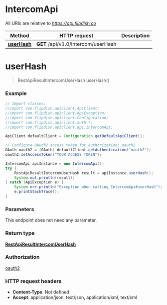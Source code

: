 # IntercomApi

All URIs are relative to *https://api.flipdish.co*

Method | HTTP request | Description
------------- | ------------- | -------------
[**userHash**](IntercomApi.md#userHash) | **GET** /api/v1.0/intercom/userHash | 


<a name="userHash"></a>
# **userHash**
> RestApiResultIntercomUserHash userHash()



### Example
```java
// Import classes:
//import com.flipdish.apiclient.ApiClient;
//import com.flipdish.apiclient.ApiException;
//import com.flipdish.apiclient.Configuration;
//import com.flipdish.apiclient.auth.*;
//import com.flipdish.apiclient.api.IntercomApi;

ApiClient defaultClient = Configuration.getDefaultApiClient();

// Configure OAuth2 access token for authorization: oauth2
OAuth oauth2 = (OAuth) defaultClient.getAuthentication("oauth2");
oauth2.setAccessToken("YOUR ACCESS TOKEN");

IntercomApi apiInstance = new IntercomApi();
try {
    RestApiResultIntercomUserHash result = apiInstance.userHash();
    System.out.println(result);
} catch (ApiException e) {
    System.err.println("Exception when calling IntercomApi#userHash");
    e.printStackTrace();
}
```

### Parameters
This endpoint does not need any parameter.

### Return type

[**RestApiResultIntercomUserHash**](RestApiResultIntercomUserHash.md)

### Authorization

[oauth2](../README.md#oauth2)

### HTTP request headers

 - **Content-Type**: Not defined
 - **Accept**: application/json, text/json, application/xml, text/xml

